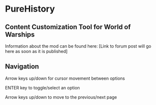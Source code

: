 # PureHistory
## Content Customization Tool for World of Warships

Information about the mod can be found here:
[Link to forum post will go here as soon as it is published]

## Navigation
Arrow keys up/down for cursor movement between options

ENTER key to toggle/select an option

Arrow keys up/down to move to the previous/next page
